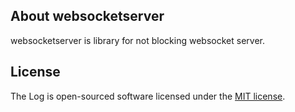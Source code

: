 ## About websocketserver

websocketserver is library for not blocking websocket server.


## License

The Log is open-sourced software licensed under the [MIT license](https://opensource.org/licenses/MIT).
